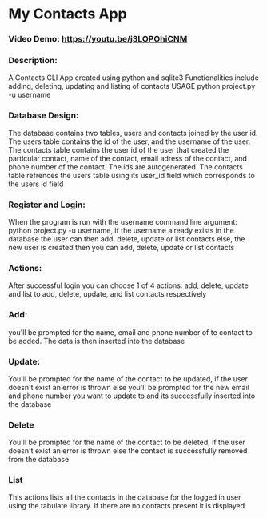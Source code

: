 # My Contacts App
### Video Demo: https://youtu.be/j3LOPOhiCNM
### Description:
A Contacts CLI App created using python and sqlite3
Functionalities include adding, deleting, updating and listing of contacts
USAGE python project.py -u username 

### Database Design:
The database contains two tables, users and contacts joined by the user id. The users table contains the id of the user, and the username of the user. The contacts table contains the user id of the user that created the particular contact, name of the contact, email adress of the contact, and phone number of the contact. The ids are autogenerated. The contacts table refrences the users table using its user_id field which corresponds to the users id field

### Register and Login: 
When the program is run with the username command line argument: python project.py -u username, if the username already exists in the database the user can then add, delete, update or list contacts else, the new user is created then you can add, delete, update or list contacts

### Actions:
After successful login you can choose 1 of 4 actions: add, delete, update and list to add, delete, update, and list contacts respectively 

### Add:
you'll be prompted for the name, email and phone number of te contact to be added. The data is then inserted into the database

### Update:
You'll be prompted for the name of the contact to be updated, if the user doesn't exist an error is thrown else you'll be prompted for the new email and phone number you want to update to and its successfully inserted into the database

### Delete
You'll be prompted for the name of the contact to be deleted, if the user doesn't exist an error is thrown else the contact is successfully removed from the database

### List
This actions lists all the contacts in the database for the logged in user using the tabulate library. If there are no contacts present it is displayed 
